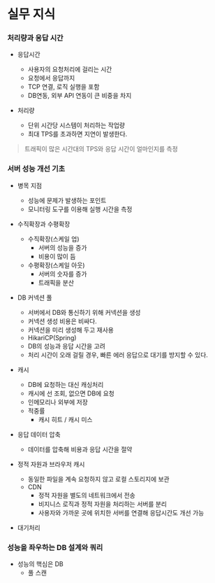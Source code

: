 # 실무 지식

### 처리량과 응답 시간

- 응답시간

  - 사용자의 요청처리에 걸리는 시간
  - 요청에서 응답까지
  - TCP 연결, 로직 실행을 포함
  - DB연동, 외부 API 연동이 큰 비중을 차지

- 처리량
  - 단위 시간당 시스템이 처리하는 작업량
  - 최대 TPS를 초과하면 지연이 발생한다.

> 트래픽이 많은 시간대의 TPS와 응답 시간이 얼마인지를 측정

### 서버 성능 개선 기초

- 병목 지점

  - 성능에 문제가 발생하는 포인트
  - 모니터링 도구를 이용해 실행 시간을 측정

- 수직확장과 수평확장

  - 수직확장(스케일 업)
    - 서버의 성능을 증가
    - 비용이 많이 듬
  - 수평확장(스케일 아웃)
    - 서버의 숫자를 증가
    - 트래픽을 분산

- DB 커넥션 풀

  - 서버에서 DB와 통신하기 위해 커넥션을 생성
  - 커넥션 생성 비용은 비싸다.
  - 커넥션을 미리 생성해 두고 재사용
  - HikariCP(Spring)
  - DB의 성능과 응답 시간을 고려
  - 처리 시간이 오래 걸릴 경우, 빠른 에러 응답으로 대기를 방지할 수 있다.

- 캐시

  - DB에 요청하는 대신 캐싱처리
  - 캐시에 선 조회, 없으면 DB에 요청
  - 인메모리나 외부에 저장
  - 적중률
    - 캐시 히트 / 캐시 미스

- 응답 데이터 압축

  - 데이터를 압축해 비용과 응답 시간을 절약

- 정적 자원과 브라우저 캐시

  - 동일한 파일을 계속 요청하지 않고 로컬 스토리지에 보관
  - CDN
    - 정적 자원을 별도의 네트워크에서 전송
    - 비지니스 로직과 정적 자원을 처리하는 서버를 분리
    - 사용자와 가까운 곳에 위치한 서버를 연결해 응답시간도 개선 가능

- 대기처리

### 성능을 좌우하는 DB 설계와 쿼리

- 성능의 핵심은 DB
  - 풀 스캔
